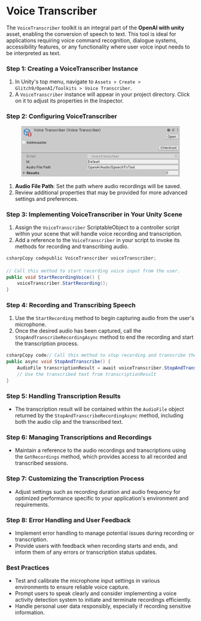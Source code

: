 # Voice Transcriber

The `VoiceTranscriber` toolkit is an integral part of the **OpenAI with unity** asset, enabling the conversion of speech to text. This tool is ideal for applications requiring voice command recognition, dialogue systems, accessibility features, or any functionality where user voice input needs to be interpreted as text.

### Step 1: Creating a VoiceTranscriber Instance

1. In Unity's top menu, navigate to `Assets > Create > Glitch9/OpenAI/Toolkits > Voice Transcriber`.
2. A `VoiceTranscriber` instance will appear in your project directory. Click on it to adjust its properties in the Inspector.

### Step 2: Configuring VoiceTranscriber

<figure><img src="../../../.gitbook/assets/image (36).png" alt=""><figcaption></figcaption></figure>

1. **Audio File Path**: Set the path where audio recordings will be saved.
2. Review additional properties that may be provided for more advanced settings and preferences.

### Step 3: Implementing VoiceTranscriber in Your Unity Scene

1. Assign the `VoiceTranscriber` ScriptableObject to a controller script within your scene that will handle voice recording and transcription.
2. Add a reference to the `VoiceTranscriber` in your script to invoke its methods for recording and transcribing audio.

```csharp
csharpCopy codepublic VoiceTranscriber voiceTranscriber;

// Call this method to start recording voice input from the user.
public void StartRecordingVoice() {
    voiceTranscriber.StartRecording();
}
```

### Step 4: Recording and Transcribing Speech

1. Use the `StartRecording` method to begin capturing audio from the user's microphone.
2. Once the desired audio has been captured, call the `StopAndTranscribeRecordingAsync` method to end the recording and start the transcription process.

```csharp
csharpCopy code// Call this method to stop recording and transcribe the captured audio.
public async void StopAndTranscribe() {
    AudioFile transcriptionResult = await voiceTranscriber.StopAndTranscribeRecordingAsync();
    // Use the transcribed text from transcriptionResult
}
```

### Step 5: Handling Transcription Results

* The transcription result will be contained within the `AudioFile` object returned by the `StopAndTranscribeRecordingAsync` method, including both the audio clip and the transcribed text.

### Step 6: Managing Transcriptions and Recordings

* Maintain a reference to the audio recordings and transcriptions using the `GetRecordings` method, which provides access to all recorded and transcribed sessions.

### Step 7: Customizing the Transcription Process

* Adjust settings such as recording duration and audio frequency for optimized performance specific to your application's environment and requirements.

### Step 8: Error Handling and User Feedback

* Implement error handling to manage potential issues during recording or transcription.
* Provide users with feedback when recording starts and ends, and inform them of any errors or transcription status updates.

### Best Practices

* Test and calibrate the microphone input settings in various environments to ensure reliable voice capture.
* Prompt users to speak clearly and consider implementing a voice activity detection system to initiate and terminate recordings efficiently.
* Handle personal user data responsibly, especially if recording sensitive information.
